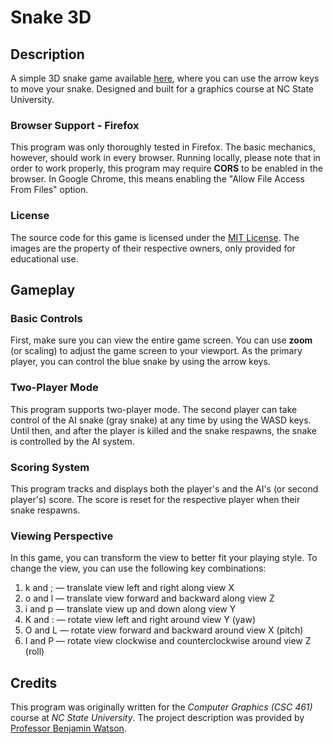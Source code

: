 # Snake 3D

## Description
A simple 3D snake game available [here](https://gagarwa.github.io/Snake3D/), where you can use the arrow keys to move your snake. Designed and built for a graphics course at NC State University.

### Browser Support - Firefox
This program was only thoroughly tested in Firefox.  The basic mechanics, however, should work in every browser.  Running locally, please note that in order to work properly, this program may require **CORS** to be enabled in the browser.  In Google Chrome, this means enabling the "Allow File Access From Files" option.

### License
The source code for this game is licensed under the [MIT License](https://mit-license.org/).  The images are the property of their respective owners, only provided for educational use.

## Gameplay

### Basic Controls
First, make sure you can view the entire game screen.  You can use **zoom** (or scaling) to adjust the game screen to your viewport.  As the primary player, you can control the blue snake by using the arrow keys.

### Two-Player Mode
This program supports two-player mode.  The second player can take control of the AI snake (gray snake) at any time by using the WASD keys.  Until then, and after the player is killed and the snake respawns, the snake is controlled by the AI system.

### Scoring System
This program tracks and displays both the player's and the AI's (or second player's) score.  The score is reset for the respective player when their snake respawns.

### Viewing Perspective
In this game, you can transform the view to better fit your playing style.  To change the view, you can use the following key combinations:

1. k and ; — translate view left and right along view X
2. o and l — translate view forward and backward along view Z
3. i and p — translate view up and down along view Y
4. K and : — rotate view left and right around view Y (yaw)
5. O and L — rotate view forward and backward around view X (pitch)
6. I and P — rotate view clockwise and counterclockwise around view Z (roll)

## Credits
This program was originally written for the *Computer Graphics (CSC 461)* course at *NC State University*.  The project description was provided by [Professor Benjamin Watson](https://watson.csc.ncsu.edu/).
